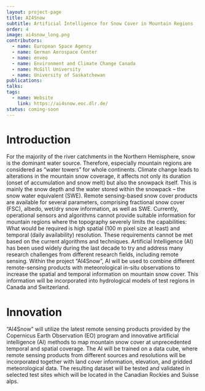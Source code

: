 ```yaml
---
layout: project-page
title: AI4Snow
subtitle: Artificial Intelligence for Snow Cover in Mountain Regions
order: 4
image: ai4snow_long.png
contributors:
  - name: European Space Agency
  - name: German Aerospace Center
  - name: enveo
  - name: Environment and Climate Change Canada
  - name: McGill University
  - name: University of Saskatchewan
publications:
talks:
tags:
  - name: Website
    link: https://ai4snow.eoc.dlr.de/
status: coming-soon
---
```


# Introduction
For the majority of the river catchments in the Northern Hemisphere, snow is the dominant water source. Therefore, especially mountain regions are considered as “water towers” for whole continents. Climate change leads to alterations in the mountain snow coverage, it affects not only its duration (onset of accumulation and snow melt) but also the snowpack itself. This is mainly the snow depth and the water stored within the snowpack – the snow water equivalent (SWE). Remote sensing-based snow cover products are available for several parameters, comprising fractional snow cover (FSC), albedo, wet/dry snow information, as well as SWE. Currently, operational sensors and algorithms cannot provide suitable information for mountain regions where the topography severely limits the capabilities: What would be required is high spatial (100 m pixel size at least) and temporal (daily availability) resolution. These requirements cannot be met based on the current algorithms and techniques. Artificial Intelligence (AI) has been used widely during the last decade to try and address many research challenges from different research fields, including remote sensing. Within the project “AI4Snow”, AI will be used to combine different remote-sensing products with meteorological in-situ observations to increase the spatial and temporal information on mountain snow cover. This information will be incorporated into hydrological models of test regions in Canada and Switzerland.

# Innovation
“AI4Snow” will utilize the latest remote sensing products provided by the Copernicus Earth Observation (EO) program and innovative artificial intelligence (AI) methods to map mountain snow cover at unprecedented temporal and spatial coverage. The AI will be trained on a data cube, where remote sensing products from different sources and resolutions will be incorporated together with land cover information, elevation, and gridded meteorological data. The resulting dataset will be tested and validated in selected test sites which will be located in the Canadian Rockies and Suisse alps.
